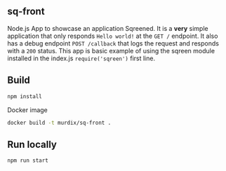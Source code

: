 ## sq-front
Node.js App to showcase an application Sqreened. It is a **very** simple application that only responds `Hello world!` at the `GET /` endpoint.
It also has a debug endpoint `POST /callback` that logs the request and responds with a `200` status. This app is basic example of using
the sqreen module installed in the index.js `require('sqreen')` first line.

## Build
```bash
npm install
```

Docker image
```bash
docker build -t murdix/sq-front .
```

## Run locally
```bash
npm run start
```
